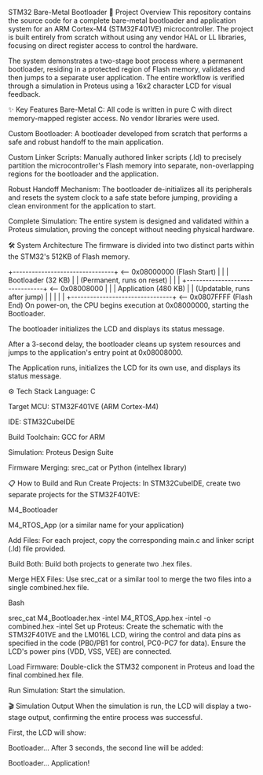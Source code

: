 STM32 Bare-Metal Bootloader
🚀 Project Overview
This repository contains the source code for a complete bare-metal bootloader and application system for an ARM Cortex-M4 (STM32F401VE) microcontroller. The project is built entirely from scratch without using any vendor HAL or LL libraries, focusing on direct register access to control the hardware.

The system demonstrates a two-stage boot process where a permanent bootloader, residing in a protected region of Flash memory, validates and then jumps to a separate user application. The entire workflow is verified through a simulation in Proteus using a 16x2 character LCD for visual feedback.

✨ Key Features
Bare-Metal C: All code is written in pure C with direct memory-mapped register access. No vendor libraries were used.

Custom Bootloader: A bootloader developed from scratch that performs a safe and robust handoff to the main application.

Custom Linker Scripts: Manually authored linker scripts (.ld) to precisely partition the microcontroller's Flash memory into separate, non-overlapping regions for the bootloader and the application.

Robust Handoff Mechanism: The bootloader de-initializes all its peripherals and resets the system clock to a safe state before jumping, providing a clean environment for the application to start.

Complete Simulation: The entire system is designed and validated within a Proteus simulation, proving the concept without needing physical hardware.

🛠️ System Architecture
The firmware is divided into two distinct parts within the STM32's 512KB of Flash memory.

+--------------------------------+  <-- 0x08000000 (Flash Start)
|                                |
|   Bootloader (32 KB)           |
|   (Permanent, runs on reset)   |
|                                |
+--------------------------------+  <-- 0x08008000
|                                |
|   Application (480 KB)         |
|   (Updatable, runs after jump) |
|                                |
|                                |
+--------------------------------+  <-- 0x0807FFFF (Flash End)
On power-on, the CPU begins execution at 0x08000000, starting the Bootloader.

The bootloader initializes the LCD and displays its status message.

After a 3-second delay, the bootloader cleans up system resources and jumps to the application's entry point at 0x08008000.

The Application runs, initializes the LCD for its own use, and displays its status message.

⚙️ Tech Stack
Language: C

Target MCU: STM32F401VE (ARM Cortex-M4)

IDE: STM32CubeIDE

Build Toolchain: GCC for ARM

Simulation: Proteus Design Suite

Firmware Merging: srec_cat or Python (intelhex library)

📋 How to Build and Run
Create Projects: In STM32CubeIDE, create two separate projects for the STM32F401VE:

M4_Bootloader

M4_RTOS_App (or a similar name for your application)

Add Files: For each project, copy the corresponding main.c and linker script (.ld) file provided.

Build Both: Build both projects to generate two .hex files.

Merge HEX Files: Use srec_cat or a similar tool to merge the two files into a single combined.hex file.

Bash

srec_cat M4_Bootloader.hex -intel M4_RTOS_App.hex -intel -o combined.hex -intel
Set up Proteus: Create the schematic with the STM32F401VE and the LM016L LCD, wiring the control and data pins as specified in the code (PB0/PB1 for control, PC0-PC7 for data). Ensure the LCD's power pins (VDD, VSS, VEE) are connected.

Load Firmware: Double-click the STM32 component in Proteus and load the final combined.hex file.

Run Simulation: Start the simulation.

🎬 Simulation Output
When the simulation is run, the LCD will display a two-stage output, confirming the entire process was successful.

First, the LCD will show:

Bootloader...
After 3 seconds, the second line will be added:

Bootloader...
Application!
